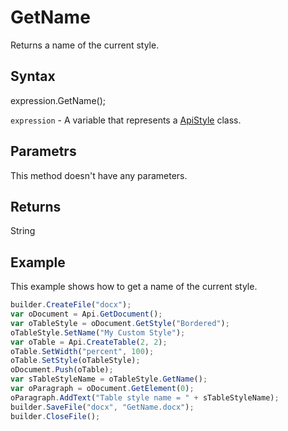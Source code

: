 # GetName

Returns a name of the current style.

## Syntax

expression.GetName();

`expression` - A variable that represents a [ApiStyle](../ApiStyle.md) class.

## Parametrs

This method doesn't have any parameters.

## Returns

String

## Example

This example shows how to get a name of the current style.

```javascript
builder.CreateFile("docx");
var oDocument = Api.GetDocument();
var oTableStyle = oDocument.GetStyle("Bordered");
oTableStyle.SetName("My Custom Style");
var oTable = Api.CreateTable(2, 2);
oTable.SetWidth("percent", 100);
oTable.SetStyle(oTableStyle);
oDocument.Push(oTable);
var sTableStyleName = oTableStyle.GetName();
var oParagraph = oDocument.GetElement(0);
oParagraph.AddText("Table style name = " + sTableStyleName);
builder.SaveFile("docx", "GetName.docx");
builder.CloseFile();
```